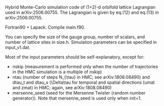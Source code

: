 Hybrid Monte-Carlo simulation code of (1+2)-d orbifold lattice Lagrangian used in arXiv:2506.00755. The Lagrangian is given by eq.(12) and eq.(13) in arXiv:2506.00755.

Fortran90 + Lapack. Compile main.f90.

You can specify the size of the gauge group, number of scalars, and number of lattice sites in size.h. Simulation parameters can be specified in input_v1.dat. 

Most of the input parameters should be self-explanatory, except for: 
- nskip (measurement is performed only when the number of trajectories in the HMC simulation is a multiple of nskip)
- ntau (number of steps N_{\tau} in HMC; see arXiv:1808.08490) and dtau_t and dtau_s (\Delta\tau for temporal and spatial directions (umat and zmat) in HMC; again, see arXiv:1808.08490)
- mersenne_seed (seed for the Mersenne Twister (random number generator)). Note that mersenne_seed is used only when init=1. 
